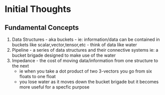 # Initial Thoughts

## Fundamental Concepts
1. Data Structures - aka buckets - ie: information/data can be contained in buckets like scalar,vector,tensor,etc - think of data like water
2. Pipeline - a series of data structures and their connective systems ie: a bucket brigade designed to make use of the water
3. Impedance - the cost of moving data/information from one structure to the next
    * ie when you take a dot product of two 3-vectors you go from six floats to one float
    * you lose water as it moves down the bucket brigade but it becomes more useful for a specfic purpose
